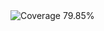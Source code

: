 <!-- Coverage Badge -->
<img src="https://img.shields.io/badge/Coverage-79.85%25-red" alt="Coverage 79.85%">